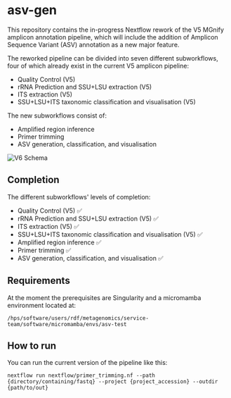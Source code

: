 # asv-gen

This repository contains the in-progress Nextflow rework of the V5 MGnify amplicon annotation pipeline, which will include the addition of Amplicon Sequence Variant (ASV) annotation as a new major feature.

The reworked pipeline can be divided into seven different subworkflows, four of which already exist in the current V5 amplicon pipeline:

* Quality Control (V5)
* rRNA Prediction and SSU+LSU extraction (V5)
* ITS extraction (V5)
* SSU+LSU+ITS taxonomic classification and visualisation (V5)

The new subworkflows consist of:

* Amplified region inference
* Primer trimming
* ASV generation, classification, and visualisation

![V6 Schema](https://github.com/EBI-Metagenomics/asv-gen/assets/34323164/a6ef22eb-7967-4d1c-b635-0468eb11e174)

## Completion

The different subworkflows' levels of completion:

- Quality Control (V5) :white_check_mark:
- rRNA Prediction and SSU+LSU extraction (V5) :white_check_mark:
- ITS extraction (V5) :white_check_mark:
- SSU+LSU+ITS taxonomic classification and visualisation (V5) :white_check_mark:
- Amplified region inference :white_check_mark:
- Primer trimming :white_check_mark:
- ASV generation, classification, and visualisation :white_check_mark:


## Requirements

At the moment the prerequisites are Singularity and a micromamba environment located at:

`/hps/software/users/rdf/metagenomics/service-team/software/micromamba/envs/asv-test`


## How to run

You can run the current version of the pipeline like this:

`nextflow run nextflow/primer_trimming.nf --path {directory/containing/fastq} --project {project_accession} --outdir {path/to/out}`

